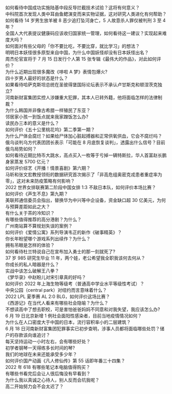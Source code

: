 如何看待中国成功实施陆基中段反导拦截技术试验？这将有何意义？  
中科院首次发现人类中耳由鱼鳃演变而来实物证据，这对研究人类进化有何帮助？  
如何看待 14 岁男生放羊被 8 恶少追打坠河身亡，5 人故意杀人罪仅被判刑 3 至 4 年？  
全国人大代表提议健康码应该收归国家统一管理，如何看待这一建议？实现起来难度大吗？  
如何面对有些父母的「你不要比吃，不要比穿，就比学习」的想法？  
明明日本妖怪很多原型来自中国，为什么中国妖怪却没有日本妖怪出名？  
周杰伦官宣将于 7 月 15 日发行个人第 15 张专辑《最伟大的作品》，对此如何评价？  
为什么近期出现很多魔改《哆啦 A 梦》表情包爆火?  
四十岁男人最好的状态是什么？  
如果看待哈萨克斯坦总统在圣彼得堡国际论坛表示不承认卢甘斯克和顿涅茨克独立?  
河南新财富集团实控人涉嫌重大犯罪，其本人已转外籍，他将面临怎样的法律制裁？  
为什么韩国并非像古希腊一样殖民了东亚？  
邻居家小孩一到饭点就来我家蹭饭怎么办?  
读民办三本的意义是什么？  
如何评价《五十公里桃花坞》第二季第一期？  
为什么尸体会腐烂？如果给尸体加心脏起搏器和正常供氧供血，它会不腐烂吗？  
俄乌谈判乌方代表团团长表示「可能在 8 月底恢复谈判」，透露出什么信号？目前俄乌局势如何？  
如何看待近期比特币大跳水，高点买入一枚等于亏掉一辆特斯拉，华人首富赵长鹏身家蒸发 5700 亿元？  
如何评价综艺《开播！情景喜剧》第六期？  
马昕和张文宏教授领衔的数据研究首次揭示了「非高危组奥密克戎患者重症率为零」，这对未来防疫策略有何影响？  
2022 世界女排联赛第二阶段中国女排 1:3 不敌日本队，如何评价本场比赛？  
如何评价《声生不息》第九期？  
美联邦通信委员会指出，替换华为中兴等中企设备，资金缺口超 30 亿美元，为何与预算差距如此之大？  
有什么关于茶的冷知识？  
有哪些值得推荐的高分港剧？为什么？  
广州南站算不算规划失误的案例？  
如何评价《爱情公寓》系列导演韦正的新作《破事精英》？  
你长年盼望哪个游戏系列出续作？为什么？  
拥有吊眼是怎样的体验？  
如何看待杜兰特说自己在宣布加入勇士的那一刻就死了?  
37 岁 985 研究生毕业 11 年，两个娃，老公希望我全职我该何去何从？  
你成长的私人暗器是什么？  
实战中该怎么破解王八拳？  
《梦华录》中赵盼儿对宋引章真的好吗？  
如何评价 2022 年上海生物等级考（普通高中学业水平等级性考试）？  
中央公园（central park）对纽约而言意味着什么？  
2022 LPL 夏季赛 AL 2:0 BLG，如何评价这场比赛？  
《西游记》在当代人看来有哪些社会隐喻？为什么？  
不想读高中了想去职校，可是害怕爸爸妈妈不同意和对我失望，我应该怎么办?  
6 月 19 日北京新增 1 例社会面阳性感染者，目前当地疫情情况如何？  
为什么在人口密度大于中国的日本，流行容积率小的二层建筑？  
6 月 18 日河南新财富集团犯罪事实已初步查明，涉事人员都将面临哪些处罚？储户的存款该向谁追讨？  
每天坚持运动一小时左右，会有哪些好处？  
初学者钢琴一天得练多长时间的琴?  
我们的地球在未来还能承受多少年？  
如何评价国产动画《凡人修仙传》第 55 话即年番三十四集？  
2022 年 618 有哪些笔记本电脑值得购买？  
有哪些书看完后会让人很后悔没有早看到？  
为什么我以真诚之心待人，别人反而会坑我呢？  
高二开始努力会不会太迟了？  
